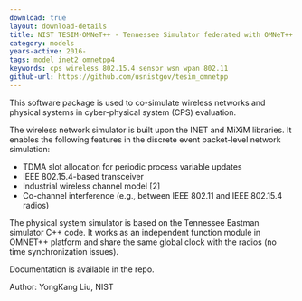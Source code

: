 ```yaml
---
download: true
layout: download-details
title: NIST TESIM-OMNeT++ - Tennessee Simulator federated with OMNeT++ networking model
category: models
years-active: 2016-
tags: model inet2 omnetpp4
keywords: cps wireless 802.15.4 sensor wsn wpan 802.11
github-url: https://github.com/usnistgov/tesim_omnetpp
---
```


This software package is used to co-simulate wireless networks and physical
systems in cyber-physical system (CPS) evaluation.

The wireless network simulator is built upon the INET and MiXiM libraries.
It enables the following features in the discrete event packet-level network simulation:

- TDMA slot allocation for periodic process variable updates
- IEEE 802.15.4-based transceiver
- Industrial wireless channel model [2]
- Co-channel interference (e.g., between IEEE 802.11 and IEEE 802.15.4 radios)

The physical system simulator is based on the Tennessee Eastman simulator C++
code. It works as an independent function module in OMNET++ platform and share
the same global clock with the radios (no time synchronization issues).

Documentation is available in the repo.

Author: YongKang Liu, NIST
